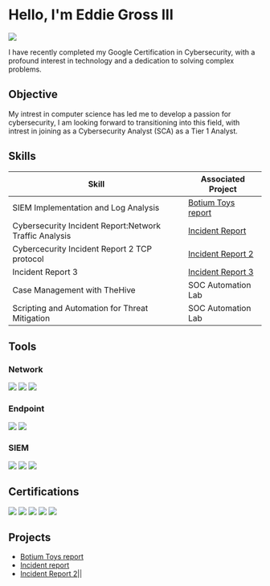 # Hello, I'm Eddie Gross III
<a href="https://linkedin.com/in/eddie-gross-iii-36a1b9132"><img src="https://img.shields.io/badge/-LinkedIn-0072b1?&style=for-the-badge&logo=linkedin&logoColor=white" /></a>


I have recently completed my Google Certification in Cybersecurity, with a profound interest in technology and a dedication to solving complex problems.

## Objective


My intrest in computer science has led me to develop a passion for cybersecurity, I am looking forward to transitioning into this field, with intrest in joining as a Cybersecurity Analyst (SCA) as a Tier 1 Analyst.

## Skills


| Skill                                         | Associated Project         |
|-----------------------------------------------|----------------------------|
| SIEM Implementation and Log Analysis          | <a href="https://github.com/Grosse0531/Botium-Toys-Scope-goals-and-risk-assessment-report">Botium Toys report</a>|
| Cybersecurity Incident Report:Network Traffic Analysis| <a href="https://github.com/Grosse0531/Incident-Report/blob/main/README.md">Incident Report</a>|
| Cybercecurity Incident Report 2  TCP protocol    | <a href="https://github.com/Grosse0531/incident-report-2">Incident Report 2</a>||
| Incident Report 3    | <a href="https://github.com/Grosse0531/Incident-Report-3">Incident Report 3</a>||
| Case Management with TheHive                  | SOC Automation Lab|
| Scripting and Automation for Threat Mitigation | SOC Automation Lab|

## Tools


### Network
<div>
    <img src="https://img.shields.io/badge/-Wireshark-1679A7?&style=for-the-badge&logo=Wireshark&logoColor=white" />
    <img src="https://img.shields.io/badge/-Suricata-EF3B2D?&style=for-the-badge&logo=Suricata&logoColor=white" />
    <img src="https://img.shields.io/badge/-Zeek-777BB4?&style=for-the-badge&logo=Zeek&logoColor=white" />
</div>

### Endpoint
<div>
    <img src="https://img.shields.io/badge/-Microsoft_Defender_for_Endpoint-00A4EF?&style=for-the-badge&logo=Microsoft&logoColor=white" />
    <img src="https://img.shields.io/badge/-Velociraptor-4B275F?&style=for-the-badge&logo=Velociraptor&logoColor=white" />
</div>

### SIEM
<div>
    <img src="https://img.shields.io/badge/-Microsoft_Sentinel-0078D4?&style=for-the-badge&logo=Microsoft&logoColor=white" />
    <img src="https://img.shields.io/badge/-Splunk-000000?&style=for-the-badge&logo=Splunk&logoColor=white" />
    <img src="https://img.shields.io/badge/-Elastic-005571?&style=for-the-badge&logo=Elastic&logoColor=white" />
</div>

## Certifications

<div>
<img src="https://img.shields.io/badge/-Security%2B-FF0000?&style=for-the-badge&logo=CompTIA&logoColor=white" />
<img src="https://img.shields.io/badge/-Network%2B-007ACC?&style=for-the-badge&logo=CompTIA&logoColor=white" />
<img src="https://img.shields.io/badge/-A%2B-4D4D4D?&style=for-the-badge&logo=CompTIA&logoColor=white" />
<img src="https://img.shields.io/badge/-CDSA-006400?&style=for-the-badge&logoColor=white" />
<img src="https://img.shields.io/badge/-CCD-000080?&style=for-the-badge&logoColor=white" />
</div>

## Projects
- <a href="https://github.com/Grosse0531/Botium-Toys-Scope-goals-and-risk-assessment-report">Botium Toys report</a>
- <a href="https://github.com/Grosse0531/Incident-Report/blob/main/README.md">Incident report</a>
- <a href="https://github.com/Grosse0531/incident-report-2">Incident Report 2</a>||
